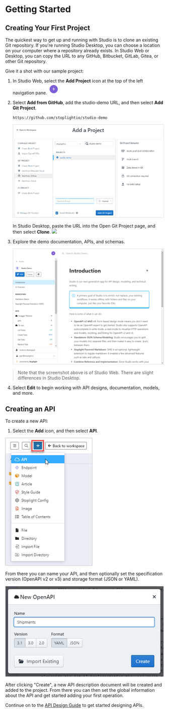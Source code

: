 # Getting Started

## Creating Your First Project

The quickest way to get up and running with Studio is to clone an existing Git repository. If you're running Studio Desktop, you can choose a location on your computer where a repository already exists. In Studio Web or Desktop, you can copy the URL to any GitHub, Bitbucket, GitLab, Gitea, or other Git repository. 

Give it a shot with our sample project:

1. In Studio Web, select the **Add Project** icon at the top of the left navigation pane. 
   ![](../assets/images/add-project.png)
2. Select **Add from GitHub**, add the studio-demo URL, and then select **Add Git Project**.
   ```
   https://github.com/stoplightio/studio-demo

   ```
   ![](../assets/images/add-demo-project-web.png)

   In Studio Desktop, paste the URL into the Open Git Project page, and then select **Clone**.
   ![](../assets/images/studio-open-git-project-pre-filled.png)

3. Explore the demo documentation, APIs, and schemas. 

   ![Overview of the Studio landing page](../assets/images/studio-web-landing.png)

> Note that the screenshot above is of Studio Web. There are slight differences in Studio Desktop.

4. Select **Edit** to begin working with API designs, documentation, models, and more.


## Creating an API

To create a new API:

1. Select the **Add** icon, and then select **API**.

![Create an API from Studio Web](../assets/images/studio-web-create-api.png)

From there you can name your API, and then optionally set the specification version (OpenAPI v2 or v3) and storage format (JSON or YAML).

![New API menu](../assets/images/studio-new-api.png)

After clicking "Create", a new API description document will be created and added to the project. From there you can then set the global information about the API and get started adding your first operation.

Continue on to the [API Design Guide](./Design-and-Modeling/01-getting-started.md) to get started designing APIs.

